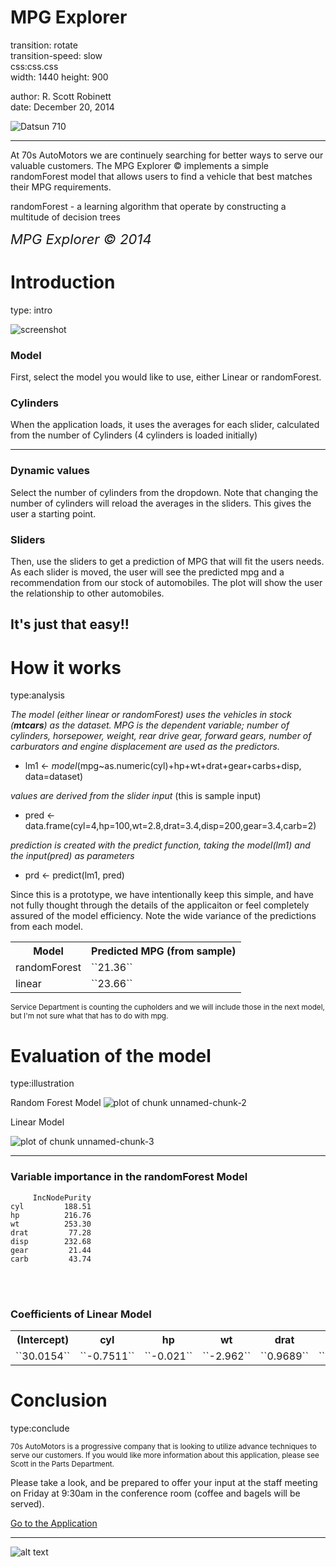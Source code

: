 
MPG Explorer
========================================================
transition: rotate  
transition-speed: slow  
css:css.css  
width: 1440
height: 900 

author: R. Scott Robinett  
date: December 20, 2014   


![Datsun 710](datsun710.jpg)

***

At 70s AutoMotors we are continuely searching for better ways to serve our valuable customers.  The MPG Explorer &copy; implements a simple randomForest model that allows users to find a vehicle that best matches their MPG requirements.  

randomForest -  a learning algorithm that operate by constructing a multitude of decision trees   

<span style="font-size:22px;font-style: italic;">MPG Explorer &copy; 2014</span>

Introduction
========================================================
type: intro

![screenshot](mpg.jpg)

### Model  
First, select the model you would like to use, either Linear or randomForest.  

### Cylinders  
When the application loads, it uses the averages for each slider, calculated from the number of Cylinders (4 cylinders is loaded initially)


***
### Dynamic values  
Select the number of cylinders from the dropdown.  Note that changing the number of cylinders will reload the averages in the sliders.  This gives the user a starting point.  


### Sliders  
Then, use the sliders to get a prediction of MPG that will fit the users needs. As each slider is moved, the user will see the predicted mpg and a recommendation from our stock of automobiles. The plot will show the user the relationship to other automobiles.

## It's just that easy!!


How it works
========================================================
type:analysis

_The model (either linear or randomForest) uses the vehicles in stock (__mtcars__) as the dataset.  *MPG* is the dependent variable; number of cylinders, horsepower, weight, rear drive gear, forward gears, number of carburators and engine displacement are used as the predictors._  
* lm1 <- _model_(mpg~as.numeric(cyl)+hp+wt+drat+gear+carbs+disp, data=dataset)  

_values are derived from the slider input_ (this is sample input)  
* pred <- data.frame(cyl=4,hp=100,wt=2.8,drat=3.4,disp=200,gear=3.4,carb=2)    

_prediction is created with the predict function, taking the model(lm1) and the input(pred) as parameters_ 
* prd <- predict(lm1, pred)

Since this is a prototype, we have intentionally keep this simple, and have not fully thought through the details of the applicaiton or feel completely assured of the model efficiency. Note the wide variance of the predictions from each model.  



<table>
<tr>
<th>Model</th><th>Predicted MPG (from sample)</th>
</tr>
<tr>
<td>randomForest</td><td>``21.36``</td>
</tr>
<tr>
<td>linear</td><td>``23.66``</td>
</tr>

</table>
<small>Service Department is counting the cupholders and we will include those in the next model, but I'm not sure what that has to do with mpg.</small>   


Evaluation of the model
========================================================
type:illustration

Random Forest Model
![plot of chunk unnamed-chunk-2](index-figure/unnamed-chunk-2.png) 

Linear Model

![plot of chunk unnamed-chunk-3](index-figure/unnamed-chunk-3.png) 


***
### Variable importance in the randomForest Model    


```
     IncNodePurity
cyl         188.51
hp          216.76
wt          253.30
drat         77.28
disp        232.68
gear         21.44
carb         43.74
```

<br>
<br>


### Coefficients of Linear Model

<table>
<tr>
<th>(Intercept)</th><th>cyl</th><th>hp</th><th>wt</th><th>drat</th><th>disp</th><th>gear</th><th>carb</th>
</tr>
<tr>
<td>``30.0154``</td><td>``-0.7511``</td><td>``-0.021``</td><td>``-2.962``</td><td>``0.9689``</td><td>``0.0072``</td>
<td>``0.9683``</td><td>``-0.4937``</td>
</tr>
</table>

Conclusion
========================================================
type:conclude


<small>70s AutoMotors is a progressive company that is looking to utilize advance techniques to serve our customers.  If you would like more information about this application, please see Scott in the Parts Department.</small>    

Please take a look, and be prepared to offer your input at the staff meeting on Friday at 9:30am in the conference room (coffee and bagels will be served).  

[Go to the Application](http://rsrobinett.shinyapps.io/devDataProducts)
***
![alt text](lincoln.jpg)
